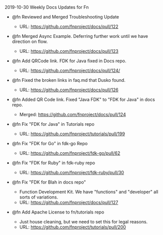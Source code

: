 2019-10-30 Weekly Docs Updates for Fn

* @fn Reviewed and Merged Troubleshooting Update
    * URL: https://github.com/fnproject/docs/pull/122
* @fn Merged Async Example. Deferring further work until we have direction on flow.
    * URL: https://github.com/fnproject/docs/pull/123
* @fn Add QRCode link. FDK for Java fixed in Docs repo.
    * URL: https://github.com/fnproject/docs/pull/124/

* @fn Fixed the broken links in faq.md that Dusko found.
    * URL: https://github.com/fnproject/docs/pull/126
* @fn Added QR Code link. Fixed "Java FDK" to "FDK for Java" in docs repo.
    * Merged: https://github.com/fnproject/docs/pull/124


* @fn Fix "FDK for Java" in Tutorials repo
    * URL: https://github.com/fnproject/tutorials/pull/199
* @fn Fix "FDK for Go" in fdk-go Repo
    * URL: https://github.com/fnproject/fdk-go/pull/62
* @fn Fix "FDK for Ruby" in fdk-ruby repo
    * URL: https://github.com/fnproject/fdk-ruby/pull/30
* @fn Fix "FDK for Blah in docs repo"
    * Function Development Kit. We have "functions" and "developer" all sorts of variations.
    * URL: https://github.com/fnproject/docs/pull/127
* @fn Add Apache License to fn/tutorials repo
    * Just house cleaning, but we need to set this for legal reasons.
    * URL: https://github.com/fnproject/tutorials/pull/200

